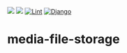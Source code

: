 <a href="https://codeclimate.com/github/necrohost/media-file-storage/maintainability"><img src="https://api.codeclimate.com/v1/badges/de23b2350c446b89c783/maintainability" /></a>
<a href="https://codeclimate.com/github/necrohost/media-file-storage/test_coverage"><img src="https://api.codeclimate.com/v1/badges/de23b2350c446b89c783/test_coverage" /></a>
[![Lint](https://github.com/necrohost/media-file-storage/actions/workflows/flake8.yml/badge.svg)](https://github.com/necrohost/media-file-storage/actions/workflows/flake8.yml)
[![Django](https://github.com/necrohost/media-file-storage/actions/workflows/django.yml/badge.svg)](https://github.com/necrohost/media-file-storage/actions/workflows/django.yml)
# media-file-storage
